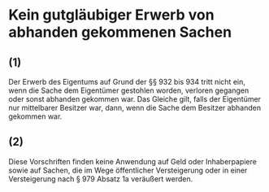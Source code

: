 # Kein gutgläubiger Erwerb von abhanden gekommenen Sachen



## (1)

 Der Erwerb des Eigentums auf Grund der §§ 932 bis 934 tritt nicht ein, wenn die Sache dem Eigentümer gestohlen worden, verloren gegangen oder sonst abhanden gekommen war. Das Gleiche gilt, falls der Eigentümer nur mittelbarer Besitzer war, dann, wenn die Sache dem Besitzer abhanden gekommen war.

## (2)

 Diese Vorschriften finden keine Anwendung auf Geld oder Inhaberpapiere sowie auf Sachen, die im Wege öffentlicher Versteigerung oder in einer Versteigerung nach § 979 Absatz 1a veräußert werden. 

